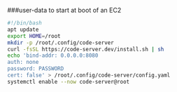 ###user-data to start at boot of an EC2
``` bash
#!/bin/bash
apt update
export HOME=/root
mkdir -p /root/.config/code-server
curl -fsSL https://code-server.dev/install.sh | sh
echo 'bind-addr: 0.0.0.0:8080
auth: none
password: PASSWORD
cert: false' > /root/.config/code-server/config.yaml 
systemctl enable --now code-server@root
```
